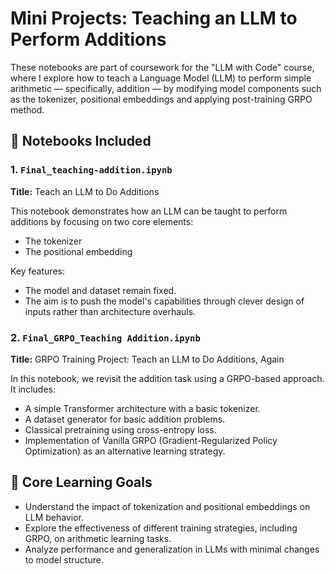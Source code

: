 # Mini Projects: Teaching an LLM to Perform Additions

These notebooks are part of coursework for the "LLM with Code" course, where I explore how to teach a Language Model (LLM) to perform simple arithmetic — specifically, addition — by modifying model components such as the tokenizer, positional embeddings and applying post-training GRPO method.

## 📘 Notebooks Included

### 1. `Final_teaching-addition.ipynb`
**Title:** Teach an LLM to Do Additions  

This notebook demonstrates how an LLM can be taught to perform additions by focusing on two core elements:
- The tokenizer
- The positional embedding

Key features:
- The model and dataset remain fixed.
- The aim is to push the model's capabilities through clever design of inputs rather than architecture overhauls.

### 2. `Final_GRPO_Teaching Addition.ipynb`
**Title:** GRPO Training Project: Teach an LLM to Do Additions, Again

In this notebook, we revisit the addition task using a GRPO-based approach. It includes:
- A simple Transformer architecture with a basic tokenizer.
- A dataset generator for basic addition problems.
- Classical pretraining using cross-entropy loss.
- Implementation of Vanilla GRPO (Gradient-Regularized Policy Optimization) as an alternative learning strategy.

## 🧠 Core Learning Goals
- Understand the impact of tokenization and positional embeddings on LLM behavior.
- Explore the effectiveness of different training strategies, including GRPO, on arithmetic learning tasks.
- Analyze performance and generalization in LLMs with minimal changes to model structure.

